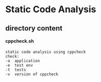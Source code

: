 # Static Code Analysis

## directory content

#### cppcheck.sh
```
static code analysis using cppcheck
check:
-a  application
-e  test env
-t  tests
-v  version of cppcheck
```
